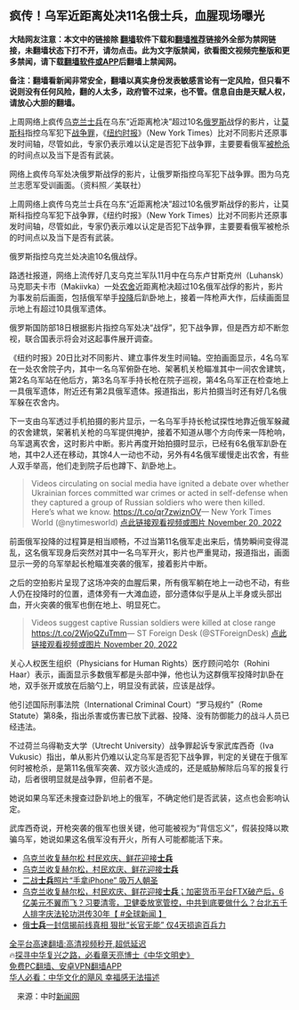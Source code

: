  <!-- 面包屑导航 --> <h2>疯传！乌军近距离处决11名俄士兵，血腥现场曝光</h2> <p class="notice"><b>大陆网友注意：本文中的链接除 <a href="https://github.com/bannedbook/fanqiang" >翻墙</a>软件下载和<a href="https://github.com/killgcd/justmysocks/blob/master/README.md">翻墙推荐</a>链接外全部为禁网链接，未翻墙状态下打不开，请勿点击。此为文字版禁闻，欲看图文视频完整版和更多禁闻，请下载<a href="https://github.com/bannedbook/fanqiang">翻墙软件或APP</a>后翻墙上禁闻网。</p><p>备注：翻墙看新闻非常安全，翻墙以真实身份发表敏感言论有一定风险，但只看不说则没有任何风险，翻的人太多，政府管不过来，也不管。信息自由是天赋人权，请放心大胆的翻墙。</b></p>  <div class="entry"> <p id="summary">上周网络上疯传<a href="https://www.bannedbook.org/bnews/tag/%e4%b9%8c%e5%85%8b%e5%85%b0/" class="st_tag internal_tag" rel="tag" title="标签 乌克兰 下的日志">乌克兰</a><a href="https://www.bannedbook.org/bnews/tag/%E5%A3%AB%E5%85%B5/" class="st_tag internal_tag" rel="tag" title="标签 士兵 下的日志">士兵</a>在乌东“近距离枪决”超过10名<a href="https://www.bannedbook.org/bnews/tag/%e4%bf%84%e7%bd%97%e6%96%af/" class="st_tag internal_tag" rel="tag" title="标签 俄罗斯 下的日志">俄罗斯</a>战俘的影片，让<a href="https://www.bannedbook.org/bnews/tag/%e8%8e%ab%e6%96%af%e7%a7%91/" class="st_tag internal_tag" rel="tag" title="标签 莫斯科 下的日志">莫斯科</a>指控乌军犯下<a href="https://www.bannedbook.org/bnews/tag/%e6%88%98%e4%ba%89%e7%bd%aa/" class="st_tag internal_tag" rel="tag" title="标签 战争罪 下的日志">战争罪</a>，《<a href="https://www.bannedbook.org/bnews/tag/%e7%ba%bd%e7%ba%a6%e6%97%b6%e6%8a%a5/" class="st_tag internal_tag" rel="tag" title="标签 纽约时报 下的日志">纽约时报</a>》（New York Times）比对不同影片还原事发时间轴，尽管如此，专家仍表示难以认定是否犯下战争罪，主要要看俄军<a href="https://www.bannedbook.org/bnews/tag/%E8%A2%AB%E6%9E%AA%E6%9D%80/" class="st_tag internal_tag" rel="tag" title="标签 被枪杀 下的日志">被枪杀</a>的时间点以及当下是否有武装。</p> <p id="conimg">网络上疯传乌军处决俄罗斯战俘的影片，让俄罗斯指控乌军犯下战争罪。图为乌克兰志愿军受训画面。（资料照／美联社）</p> <p>上周网络上疯传乌克兰士兵在乌东“近距离枪决”超过10名俄罗斯战俘的影片，让莫斯科指控乌军犯下战争罪，《纽约时报》（New York Times）比对不同影片还原事发时间轴，尽管如此，专家仍表示难以认定是否犯下战争罪，主要要看俄军被枪杀的时间点以及当下是否有武装。</p> <p>俄罗斯指控乌克兰处决逾10名俄战俘。</p>  <p>路透社报道，网络上流传好几支乌克兰军队11月中在乌东卢甘斯克州（Luhansk）马克耶夫卡市（Makiivka）一处<a href="https://www.bannedbook.org/bnews/tag/%E5%86%9C%E8%88%8D/" class="st_tag internal_tag" rel="tag" title="标签 农舍 下的日志">农舍</a>近距离枪决超过10名俄军战俘的影片，影片为事发前后画面，包括俄军举手<a href="https://www.bannedbook.org/bnews/tag/%e6%8a%95%e9%99%8d/" class="st_tag internal_tag" rel="tag" title="标签 投降 下的日志">投降</a>后趴卧地上，接着一阵枪声大作，后续画面显示地上有超过10具俄军遗体。</p> <p>俄罗斯国防部18日根据影片指控乌军处决“战俘”，犯下战争罪，但是西方却不断忽视，联合国表示将会对这起事件展开调查。</p> <p>《纽约时报》20日比对不同影片、建立事件发生时间轴。空拍画面显示，4名乌军在一处农舍院子内，其中一名乌军俯卧在地、架著机关枪瞄准其中一间农舍建筑，第2名乌军站在他后方，第3名乌军手持长枪在院子巡视，第4名乌军正在检查地上一具俄军遗体，附近还有第2具俄军遗体。报道指出，影片拍摄当时还有好几名俄军躲在农舍内。</p> <p>下一支由乌军透过手机拍摄的影片显示，一名乌军手持长枪试探性地靠近俄军躲藏的农舍建筑，架著机关枪的乌军提供掩护，接着不知道从哪个方向传来一阵枪响，乌军退离农舍，这时影片中断。影片再度开始拍摄时显示，已经有6名俄军趴卧在地，其中2人还在移动，其馀4人一动也不动，另外有4名俄军缓慢走出农舍，有些人双手举高，他们走到院子后也蹲下、趴卧地上。</p>  <blockquote><p>Videos circulating on social media have ignited a debate over whether Ukrainian forces committed war crimes or acted in self-defense when they captured a group of Russian soldiers who were then killed. Here’s what we know. <a href="https://t.co/qr7zwiznOV">https://t.co/qr7zwiznOV</a>— New York Times World (@nytimesworld) <a href="https://twitter.com/nytimesworld/status/1594406510368620544?ref_src=twsrc%5Etfw">点此链接观看视频或图片 November 20, 2022</a></p></blockquote> <p>前面俄军投降的过程算是相当顺畅，不过当第11名俄军走出来后，情势瞬间变得混乱，这名俄军现身后突然对其中一名乌军开火，影片也严重晃动，报道指出，画面显示一旁的乌军举起长枪瞄准突袭的俄军，接着影片中断。</p> <p>之后的空拍影片呈现了这场冲突的血腥后果，所有俄军躺在地上一动也不动，有些人仍在投降时的位置，遗体旁有一大滩血迹，部分遗体似乎是从上半身或头部出血，开火突袭的俄军也倒在地上、明显死亡。</p> <blockquote><p>Videos suggest captive Russian soldiers were killed at close range <a href="https://t.co/2WjoQZuTmm">https://t.co/2WjoQZuTmm</a>— ST Foreign Desk (@STForeignDesk) <a href="https://twitter.com/STForeignDesk/status/1594474073312366593?ref_src=twsrc%5Etfw">点此链接观看视频或图片 November 20, 2022</a></p> </blockquote> <p>关心人权医生组织（Physicians for Human Rights）医疗顾问哈尔（Rohini Haar）表示，画面显示多数俄军都是头部中弹，他也认为这群俄军投降时趴卧在地，双手张开或放在后脑勺上，明显没有武装，应该是战俘。</p> <p>他引述国际刑事法院（International Criminal Court）“罗马规约”（Rome Statute）第8条，指出杀害或伤害已放下武器、投降、没有防御能力的战斗人员已经违法。</p> <p>不过荷兰乌得勒支大学（Utrecht University）战争罪起诉专家武库西奇（Iva Vukusic）指出，单从影片仍难以认定乌军是否犯下战争罪，判定的关键在于俄军何时被枪杀，是第11名俄军突袭、双方驳火造成的，还是威胁解除后乌军的报复行动，后者很明显就是战争罪，但前者不是。</p> <p>她说如果乌军还未搜查过卧趴地上的俄军，不确定他们是否武装，这点也会影响认定。</p>  <p>武库西奇说，开枪突袭的俄军也很关键，他可能被视为“背信忘义”，假装投降以欺骗乌军，她说如果这名俄军没有开火，所有人可能都能活下来。</p> <!--<div id="taboola-mid-1"></div>--><ul class='op-related-articles' title='相关阅读'> <li><a href='https://www.bannedbook.org/bnews/bannedvideo/20221114/1810912.html' target='_blank'>乌克兰收复赫尔松 村民欢庆、鲜花迎接<b>士兵</b></a></li> <li><a href='https://www.bannedbook.org/bnews/taiwannews/20221113/1810683.html' target='_blank'>乌克兰收复赫尔松，村民欢庆、鲜花迎接<b>士兵</b></a></li> <li><a href='https://www.bannedbook.org/bnews/cnnews/20221113/1810596.html' target='_blank'>二战<b>士兵</b>照片“手拿iPhone” 吸万人朝圣</a></li> <li><a href='https://www.bannedbook.org/bnews/bannedvideo/20221113/1810558.html' target='_blank'>乌克兰收复赫尔松，村民欢庆、鲜花迎接<b>士兵</b>；加密货币平台FTX破产后，6亿美元不翼而飞？习要清零，卫健委放宽管控，中共到底要做什么？台北五千人排字庆法轮功洪传30年【 #全球新闻 】</a></li> <li><a href='https://www.bannedbook.org/bnews/worldnews/20221108/1808198.html' target='_blank'>俄<b>士兵</b>一封信揭前线真相 狠批“长官无能” 仅4天损逾百兵力</a></li> </ul> <p class="texttj"> <a href="https://github.com/bannedbook/fanqiang/wiki/V2ray%E6%9C%BA%E5%9C%BA" target="_blank">全平台高速翻墙:高清视频秒开,超低延迟</a><br/> 🔥<a href="https://www.bannedbook.org/bnews/comments/20220808/1768773.html" target="_blank">探寻中华复兴之路，必看章天亮博士《中华文明史》</a><br/> <a href="https://github.com/bannedbook/fanqiang/wiki/%E7%A6%81%E9%97%BB%E7%BD%91%E5%AE%89%E5%8D%93%E7%BF%BB%E5%A2%99%E6%96%B0%E9%97%BBAPP" target="_blank">免费PC翻墙、安卓VPN翻墙APP</a><br/> <a href="https://www.bannedbook.org/bnews/comments/20220220/1694796.html" target="_blank">华人必看：中华文化的飓风 幸福感无法描述</a><br/> </p><p class="src-info">　来源：中时<span class='wp_keywordlink_affiliate'><a href="https://www.bannedbook.org/" title="新闻网" target="_blank">新闻网</a></span> </p><a name='sharetosocial'></a> <div style="margin-bottom:5px;padding-bottom:5px;clear:both"> <div id="archive-pix-1" class="banner-ads"> <!-- AuctionX Display platform tag START --> <div id="27602x728x90x621x_ADSLOT1" clicktrack="%%CLICK_URL_ESC%%"></div>  <!-- AuctionX Display platform tag END --> </div> <div id="archive-pix-2" class="banner-ads"> <!-- AuctionX Display platform tag START --> <div id="27556x300x250x621x_ADSLOT1" clicktrack="%%CLICK_URL_ESC%%" style="margin:0 auto;text-align:center"></div>  <!-- AuctionX Display platform tag END --> </div> </div>  <div id="archive-pix-1" class="banner-ads"> <!-- AuctionX Display platform tag START --> <div id="27603x728x90x621x_ADSLOT1" clicktrack="%%CLICK_URL_ESC%%"></div>  <!-- AuctionX Display platform tag END --> </div> </div><!--END ENTRY--> 